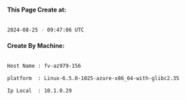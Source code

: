 
   
#### This Page Create at:

```bash

2024-08-25 - 09:47:06 UTC

```

#### Create By Machine:

```bash

Host Name : fv-az979-156

platform  : Linux-6.5.0-1025-azure-x86_64-with-glibc2.35

Ip Local  : 10.1.0.29

```

